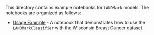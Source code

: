 This directory contains example notebooks for `LANDMark` models. The notebooks are organized as follows:

- [Usage Example](ExampleUsage.ipynb) - A notebook that demonstrates how to use the `LANDMarkClassifier` with the Wisconsin Breast Cancer dataset.